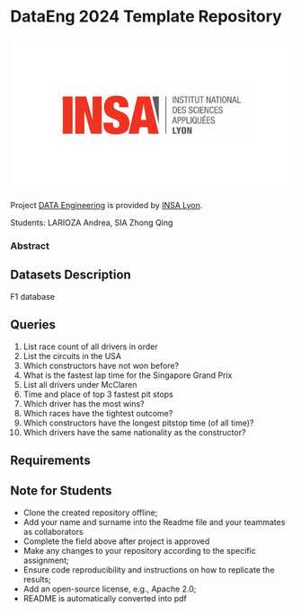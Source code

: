 # DataEng 2024 Template Repository

![Insalogo](./images/logo-insa_0.png)

Project [DATA Engineering](https://www.riccardotommasini.com/courses/dataeng-insa-ot/) is provided by [INSA Lyon](https://www.insa-lyon.fr/).

Students: LARIOZA Andrea, SIA Zhong Qing

### Abstract

## Datasets Description 
F1 database

## Queries 
1. List race count of all drivers in order
2. List the circuits in the USA
3. Which constructors have not won before?
4. What is the fastest lap time for the Singapore Grand Prix
5. List all drivers under McClaren
6. Time and place of top 3 fastest pit stops
7. Which driver has the most wins?
8. Which races have the tightest outcome?
9. Which constructors have the longest pitstop time (of all time)?
10. Which drivers have the same nationality as the constructor?

## Requirements

## Note for Students

* Clone the created repository offline;
* Add your name and surname into the Readme file and your teammates as collaborators
* Complete the field above after project is approved
* Make any changes to your repository according to the specific assignment;
* Ensure code reproducibility and instructions on how to replicate the results;
* Add an open-source license, e.g., Apache 2.0;
* README is automatically converted into pdf

